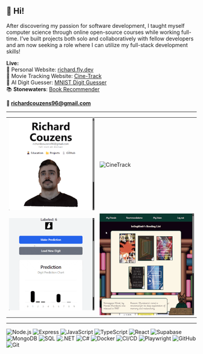## 👋 Hi!

After discovering my passion for software development, I taught myself computer science through online open-source courses while working full-time. I’ve built projects both solo and collaboratively with fellow developers and am now seeking a role where I can utilize my full-stack development skills!

**Live:**  
🧑 Personal Website: [richard.fly.dev](https://richard.fly.dev)  
🍿 Movie Tracking Website: [Cine-Track](https://cine-track.fly.dev/)  
🤖 AI Digit Guesser: [MNIST Digit Guesser](https://mnist-digit-guesser.fly.dev/)  
📚 **Stonewaters**: [Book Recommender](https://pro0217-bookrecommender.onrender.com/)

**📧 richardcouzens96@gmail.com** 

---

<table align='center'>
  <tr>
    <td >
      <img src='assets/me.gif' alt='Personal Website'>
    </td>
    <td >
      <img src='assets/cinetrack.gif' alt='CineTrack'>
    </td>
  </tr>
  <tr>
    <td >
      <img src='assets/ai.gif' alt='AI Digit Guesser'>
    </td>
    <td>
      <img src='assets/stonewaters.gif' alt='Stonewaters'>
    </td>
  </tr>
</table>


---


![Node.js](https://img.shields.io/badge/Node.js-000?style=for-the-badge&logo=node.js&logoColor=43853D)
![Express](https://img.shields.io/badge/Express-000?style=for-the-badge&logo=express&logoColor=000000)
![JavaScript](https://img.shields.io/badge/JavaScript-000?style=for-the-badge&logo=javascript&logoColor=F7DF1E)
![TypeScript](https://img.shields.io/badge/TypeScript-000?style=for-the-badge&logo=typescript&logoColor=3178C6)
![React](https://img.shields.io/badge/React-000?style=for-the-badge&logo=react&logoColor=61DAFB)
![Supabase](https://img.shields.io/badge/Supabase-000?style=for-the-badge&logo=supabase&logoColor=00C160)
![MongoDB](https://img.shields.io/badge/MongoDB-000?style=for-the-badge&logo=mongodb&logoColor=47A248)
![SQL](https://img.shields.io/badge/SQL-000?style=for-the-badge&logo=postgresql&logoColor=006AFF)
![.NET](https://img.shields.io/badge/.NET-000?style=for-the-badge&logo=.net&logoColor=512BD4)
![C#](https://img.shields.io/badge/C%23-000?style=for-the-badge&logo=c-sharp&logoColor=239120)
![Docker](https://img.shields.io/badge/Docker-000?style=for-the-badge&logo=docker&logoColor=2496ED)
![CI/CD](https://img.shields.io/badge/CI/CD-000?style=for-the-badge&logo=github-actions&logoColor=2088FF)
![Playwright](https://img.shields.io/badge/Playwright-000?style=for-the-badge&logo=playwright&logoColor=3399FF)
![GitHub](https://img.shields.io/badge/GitHub-000?style=for-the-badge&logo=github&logoColor=FFFFFF)
![Git](https://img.shields.io/badge/Git-000?style=for-the-badge&logo=git&logoColor=F05032)
